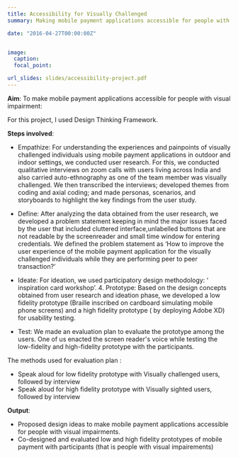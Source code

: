 ```yaml
---
title: Accessibility for Visually Challenged
summary: Making mobile payment applications accessible for people with visual impairment

date: "2016-04-27T00:00:00Z"


image:
  caption: 
  focal_point: 

url_slides: slides/accessibility-project.pdf
---
```


**Aim**: To make mobile payment applications accessible for people with visual impairment:

For this project, I used Design Thinking Framework. 

**Steps involved**:
- Empathize: For understanding the experiences and painpoints of visually challenged individuals using mobile payment applications in outdoor and indoor settings, we conducted user research. For this, we conducted qualitative interviews on zoom calls with users living across India and also carried auto-ethnography as one of the team member was visually challenged. We then transcribed the interviews; developed themes from coding and axial coding; and made personas, scenarios, and storyboards to highlight the key findings from the user study. 

- Define: After analyzing the data obtained from the user research, we developed a problem statement keeping in mind the major issues faced by the user that included cluttered interface,unlabelled buttons that are not readable by the screenreader and small time window for entering credentials. We defined the problem statement as ‘How to improve the user experience of the mobile payment application for the visually challenged individuals while they are performing peer to peer transaction?’

- Ideate: For ideation, we used participatory design methodology: ‘ inspiration card workshop’. 4. Prototype: Based on the design concepts obtained from user research and ideation phase, we developed a low fidelity prototype (Braille inscribed on cardboard simulating mobile phone screens) and a high fidelity prototype ( by deploying Adobe XD) for usability testing.

- Test: We made an evaluation plan to evaluate the prototype among the users. One of us enacted the screen reader's voice while testing the low-fidelity and high-fidelity prototype with the participants. 

The methods used for evaluation plan : 
- Speak aloud for low fidelity prototype with Visually challenged users, followed by interview 
- Speak aloud for high fidelity prototype with Visually sighted users, followed by interview

**Output**:
- Proposed design ideas to make mobile payment applications accessible for people with visual impairments. 
- Co-designed and evaluated low and high fidelity prototypes of mobile payment with participants (that is people with visual impairements)

